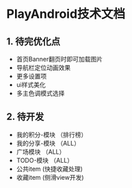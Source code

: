# PlayAndroid技术文档
## 1. 待完优化点
- 首页Banner翻页时即可加载图片
- 导航栏定位动画效果
- 更多设置项
- ui样式美化
- 多主色调模式选择

## 2. 待开发
- 我的积分-模块 （排行榜） 
- 我的分享-模块 （ALL）
- 广场模块 （ALL）  
- TODO-模块 （ALL）
- 公共item (快捷收藏处理)
- 收藏item (侧滑view开发)

